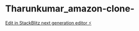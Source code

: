 # Tharunkumar_amazon-clone-

[Edit in StackBlitz next generation editor ⚡️](https://stackblitz.com/~/github.com/TharunkumarKandhasamy/Tharunkumar_amazon-clone-)